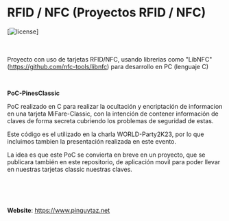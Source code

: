 # RFID / NFC  (Proyectos RFID / NFC)

[![license](https://www.pinguytaz.net/IMG_GITHUB/gplv3-with-text-84x42.png)] 
<BR><BR><BR>

Proyecto con uso de tarjetas RFID/NFC, usando librerias como "LibNFC" (https://github.com/nfc-tools/libnfc) para desarrollo en PC (lenguaje C)  
  
<BR>

__PoC-PinesClassic__ 

 PoC realizado en C para realizar la ocultación y encriptación de informacion en una tarjeta MiFare-Classic, con la intención de contener información de claves de forma secreta cubriendo los problemas de seguridad de estas.
  
 Este código es el utilizado en la charla WORLD-Party2K23, por lo que incluimos tambien la presentación realizada en este evento.
   
 La idea es que este PoC se convierta en breve en un proyecto, que se publicara también en este repositorio, de aplicación movil para poder llevar en nuestras tarjetas classic nuestras claves.



<br><br><br>

__Website__: <https://www.pinguytaz.net>

